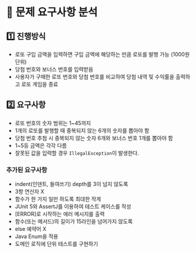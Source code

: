# 🚀 문제 요구사항 분석

## 1️⃣ 진행방식
- 로또 구입 금액을 입력하면 구입 금액에 해당하는 만큼 로또를 발행 가능 (1000원 단위)
- 당첨 번호와 보너스 번호를 입력받음
- 사용자가 구매한 로또 번호와 당첨 번호를 비교하여 당첨 내역 및 수익률을 출력하고 로또 게임을 종료

## 2️⃣ 요구사항
- 로또 번호의 숫자 범위는 1~45까지
- 1개의 로또를 발행할 때 중복되지 않는 6개의 숫자를 뽑아야 함
- 당첨 번호 추첨 시 중복되지 않는 숫자 6개와 보너스 번호 1개를 뽑아야 함
- 1~5등 금액은 각각 다름
- 잘못된 값을 입력할 경우 `IllegalException`이 발생한다.

### 추가된 요구사항
- indent(인덴트, 들여쓰기) depth를 3이 넘지 않도록
- 3항 연산자 X
- 함수가 한 가지 일만 하도록 최대한 작게
- JUnit 5와 AssertJ를 이용하여 테스트 케이스를 작성
- [ERROR]로 시작하는 에러 메시지를 출력
- 함수(또는 메서드)의 길이가 15라인을 넘어가지 않도록
- else 예약어 X
- Java Enum을 적용
- 도메인 로직에 단위 테스트를 구현하기